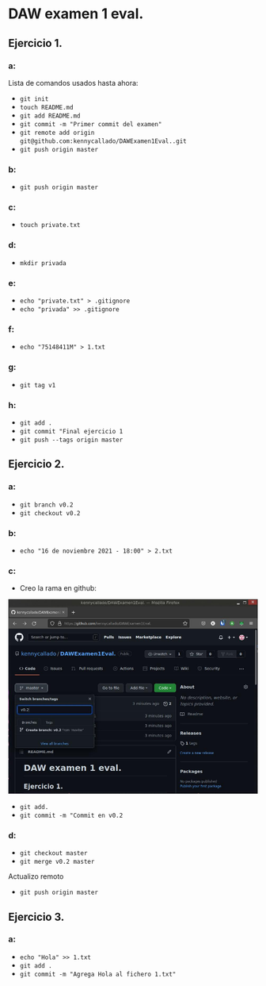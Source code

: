 # DAW examen 1 eval.

## Ejercicio 1.

### a:

Lista de comandos usados hasta ahora:
- `git init`
- `touch README.md`
- `git add README.md`
- `git commit -m "Primer commit del examen"`
- `git remote add origin git@github.com:kennycallado/DAWExamen1Eval..git`
- `git push origin master`

### b:

- `git push origin master`

### c:

- `touch private.txt`

### d:

- `mkdir privada`

### e:

- `echo "private.txt" > .gitignore`
- `echo "privada" >> .gitignore`

### f:

- `echo "75148411M" > 1.txt`

### g:

- `git tag v1`

### h:

- `git add .`
- `git commit "Final ejercicio 1`
- `git push --tags origin master`

## Ejercicio 2.

### a:

- `git branch v0.2`
- `git checkout v0.2`

### b:

- `echo "16 de noviembre 2021 - 18:00" > 2.txt`


### c:

- Creo la rama en github:

![imagen-1](./images/imagen-1.jpg)

- `git add.`
- `git commit -m "Commit en v0.2`

### d:

- `git checkout master`
- `git merge v0.2 master`

Actualizo remoto

- `git push origin master`


## Ejercicio 3.

### a:

- `echo "Hola" >> 1.txt`
- `git add .`
- `git commit -m "Agrega Hola al fichero 1.txt"`

